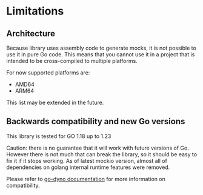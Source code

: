 # Limitations

## Architecture

Because library uses assembly code to generate mocks, it is not possible to use it in pure Go code. 
This means that you cannot use it in a project that is intended to be cross-compiled to multiple platforms.

For now supported platforms are:

- AMD64
- ARM64

This list may be extended in the future.

## Backwards compatibility and new Go versions

This library is tested for GO 1.18 up to 1.23

Caution: there is no guarantee that it will work with future versions of Go. 
However there is not much that can break the library, so it should be easy to fix it if it stops working. As of latest mockio version, almost all of dependencies on golang internal runtime features were removed.

 Please refer to [go-dyno documentation](https://ovechkin-dm.github.io/go-dyno/latest/) for more information on compatibility.